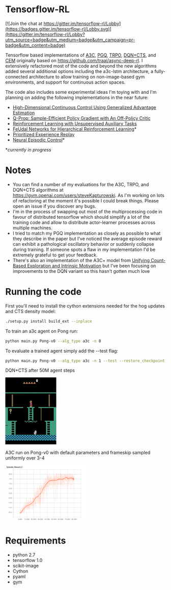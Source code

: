 # Tensorflow-RL

[![Join the chat at https://gitter.im/tensorflow-rl/Lobby](https://badges.gitter.im/tensorflow-rl/Lobby.svg)](https://gitter.im/tensorflow-rl/Lobby?utm_source=badge&utm_medium=badge&utm_campaign=pr-badge&utm_content=badge)

Tensorflow based implementations of [A3C](https://arxiv.org/abs/1602.01783),
[PGQ](https://arxiv.org/abs/1611.01626),
[TRPO](https://arxiv.org/abs/1502.05477),
[DQN+CTS](https://arxiv.org/abs/1606.01868),
and [CEM](http://www.aaai.org/Papers/ICML/2003/ICML03-068.pdf) 
originally based on https://github.com/traai/async-deep-rl. I extensively refactored most of the code and beyond the new algorithms added several additional options including the a3c-lstm architecture, a fully-connected architecture to allow training on non-image-based gym environments, and support for continuous action spaces.

The code also includes some experimental ideas I'm toying with and I'm planning on adding the following implementations
in the near future:
- [High-Dimensional Continuous Control Using Generalized Advantage Estimation](https://arxiv.org/abs/1506.02438)
- [Q-Prop: Sample-Efficient Policy Gradient with An Off-Policy Critic](https://arxiv.org/abs/1611.02247)
- [Reinforcement Learning with Unsupervised Auxiliary Tasks](https://arxiv.org/abs/1611.05397)
- [FeUdal Networks for Hierarchical Reinforcement Learning](https://arxiv.org/abs/1703.01161)\*
- [Prioritized Experience Replay](https://arxiv.org/abs/1511.05952)
- [Neural Episodic Control](https://arxiv.org/abs/1703.01988)\*

\**currently in progress*

# Notes
- You can find a number of my evaluations for the A3C, TRPO, and DQN+CTS algorithms at https://gym.openai.com/users/steveKapturowski. As I'm working on lots of refactoring at the moment it's possible I could break things. Please open an issue if you discover any bugs.
- I'm in the process of swapping out most of the multiprocessing code in favour of distributed tensorflow which should simplify a lot of the training code and allow to distribute actor-learner processes across multiple machines.
- I tried to match my PGQ implementation as closely as possible to what they describe in the paper but I've noticed the average episode reward can exhibit a pathological oscillatory behavior or suddenly collapse during training. If someone spots a flaw in my implementation I'd be extremely grateful to get your feedback.
- There's also an implementation of the A3C+ model from [Unifying Count-Based Exploration and Intrinsic Motivation](https://arxiv.org/abs/1606.01868) but I've been focusing on improvements to the DQN variant so this hasn't gotten much love

# Running the code
First you'll need to install the cython extensions needed for the hog updates and CTS density model:
```bash
./setup.py install build_ext --inplace
```

To train an a3c agent on Pong run:
```bash
python main.py Pong-v0 --alg_type a3c -n 8
```

To evaluate a trained agent simply add the --test flag:
```bash
python main.py Pong-v0 --alg_type a3c -n 1 --test --restore_checkpoint
```
DQN+CTS after 50M agent steps

![Montezuma's Revenge](/images/montezumas-revenge-3600.gif)

A3C run on Pong-v0 with default parameters and frameskip sampled uniformly over 3-4

<img src="/images/pong-a3c-reward.png" alt="alt text" width="50%" height="50%">

# Requirements
- python 2.7
- tensorflow 1.0
- scikit-image
- Cython
- pyaml
- gym
